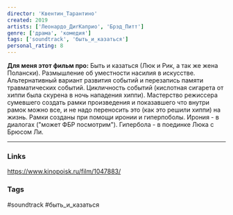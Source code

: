 ```yaml
---
director: 'Квентин_Тарантино'
created: 2019
artists: ['Леонардо_ДиrКаприо', 'Брэд_Питт'] 
genre: ['драма', 'комедия']
tags: ['soundtrack', 'быть_и_казаться'] 
personal_rating: 8
---
```


**Для меня этот фильм про:**
Быть и казаться (Люк и Рик, а так же жена Полански). Размышление об уместности насилия в искусстве. Альтернативный вариант развития событий и перезапись памяти травматических событий.  Цикличность событий (кислотная сигарета от хиппи была скурена в ночь нападения хиппи). Мастерство режиссера сумевшего создать рамки произведения и показавшего что внутри рамок можно все, и не надо переносить это (как это решили хиппи) на жизнь.  Рамки созданы при помощи иронии и гиперпоболы. Ирония - в диалогах ("может ФБР посмотрим"). Гипербола - в поединке Люка с Брюсом Ли. 

___
### Links
https://www.kinopoisk.ru/film/1047883/

### Tags

#soundtrack #быть_и_казаться